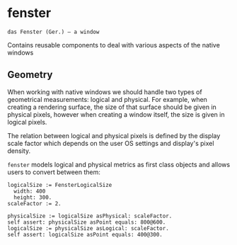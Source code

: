 # fenster
```
das Fenster (Ger.) – a window
```

Contains reusable components to deal with various aspects of the native windows

## Geometry

When working with native windows we should handle two types of geometrical measurements: logical and physical.
For example, when creating a rendering surface, the size of that surface should be given in physical pixels, however when creating a window itself, the size is given in logical pixels.

The relation between logical and physical pixels is defined by the display scale factor which depends on the user OS settings and display's pixel density.

`fenster` models logical and physical metrics as first class objects and allows users to convert between them:

```smalltalk
logicalSize := FensterLogicalSize
  width: 400
  height: 300.
scaleFactor := 2.
  
physicalSize := logicalSize asPhysical: scaleFactor.
self assert: physicalSize asPoint equals: 800@600.
logicalSize := physicalSize asLogical: scaleFactor.
self assert: logicalSize asPoint equals: 400@300.
```
